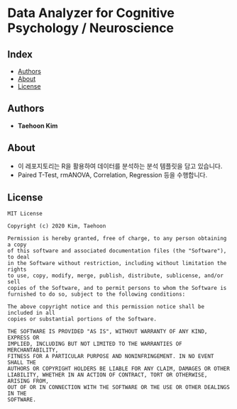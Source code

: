 # Data Analyzer for Cognitive Psychology / Neuroscience

## Index
  - [Authors](#authors) 
  - [About](#about) 
  - [License](#license) 

## Authors
- **Taehoon Kim**

## About
- 이 레포지토리는 R을 활용하여 데이터를 분석하는 분석 템플릿을 담고 있습니다. 
- Paired T-Test, rmANOVA, Correlation, Regression 등을 수행합니다.

## License 

```
MIT License

Copyright (c) 2020 Kim, Taehoon

Permission is hereby granted, free of charge, to any person obtaining a copy
of this software and associated documentation files (the "Software"), to deal
in the Software without restriction, including without limitation the rights
to use, copy, modify, merge, publish, distribute, sublicense, and/or sell
copies of the Software, and to permit persons to whom the Software is
furnished to do so, subject to the following conditions:

The above copyright notice and this permission notice shall be included in all
copies or substantial portions of the Software.

THE SOFTWARE IS PROVIDED "AS IS", WITHOUT WARRANTY OF ANY KIND, EXPRESS OR
IMPLIED, INCLUDING BUT NOT LIMITED TO THE WARRANTIES OF MERCHANTABILITY,
FITNESS FOR A PARTICULAR PURPOSE AND NONINFRINGEMENT. IN NO EVENT SHALL THE
AUTHORS OR COPYRIGHT HOLDERS BE LIABLE FOR ANY CLAIM, DAMAGES OR OTHER
LIABILITY, WHETHER IN AN ACTION OF CONTRACT, TORT OR OTHERWISE, ARISING FROM,
OUT OF OR IN CONNECTION WITH THE SOFTWARE OR THE USE OR OTHER DEALINGS IN THE
SOFTWARE.

```
